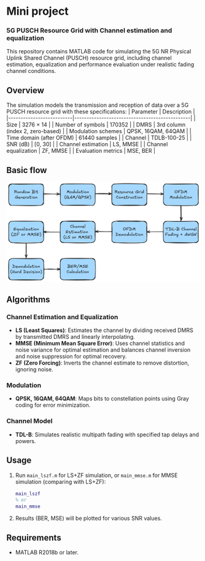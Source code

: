 # Mini project
### 5G PUSCH Resource Grid with Channel estimation and equalization

This repository contains MATLAB code for simulating the 5G NR Physical Uplink Shared Channel (PUSCH) resource grid, including channel estimation, equalization and performance evaluation under realistic fading channel conditions.

## Overview

The simulation models the transmission and reception of data over a 5G PUSCH resource grid with these specifications: 
| Parameter                | Description                                   |
|--------------------------|-----------------------------------------------|
| Size                     | 3276 × 14                                     |
| Number of symbols        | 170352                                        |
| DMRS                     | 3rd column (index 2, zero-based) |
| Modulation schemes       | QPSK, 16QAM, 64QAM                            |
| Time domain (after OFDM) | 61440 samples                                 |
| Channel                  | TDLB-100-25                                   |
| SNR (dB)                 | [0, 30]                                        |
| Channel estimation       | LS, MMSE                                      |
| Channel equalization     | ZF, MMSE                                      |
| Evaluation metrics       | MSE, BER                                      |

## Basic flow

![img](puschFlowchart.png)

## Algorithms

### Channel Estimation and Equalization
- **LS (Least Squares)**: Estimates the channel by dividing received DMRS by transmitted DMRS and linearly interpolating.
- **MMSE (Minimum Mean Square Error)**: Uses channel statistics and noise variance for optimal estimation and balances channel inversion and noise suppression for optimal recovery.
- **ZF (Zero Forcing)**: Inverts the channel estimate to remove distortion, ignoring noise.

### Modulation
- **QPSK, 16QAM, 64QAM**: Maps bits to constellation points using Gray coding for error minimization.

### Channel Model
- **TDL-B**: Simulates realistic multipath fading with specified tap delays and powers.

## Usage
1. Run `main_lszf.m` for LS+ZF simulation, or `main_mmse.m` for MMSE simulation (comparing with LS+ZF):
   ```matlab
   main_lszf
   % or
   main_mmse
   ```
2. Results (BER, MSE) will be plotted for various SNR values.

## Requirements
- MATLAB R2018b or later.
